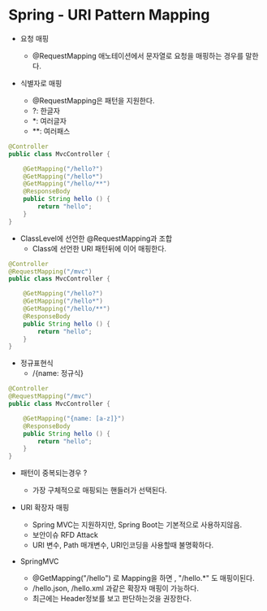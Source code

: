 # Spring - URI Pattern Mapping
- 요청 매핑
    - @RequestMapping 애노테이션에서 문자열로 요청을 매핑하는 경우를 말한다.

- 식별자로 매핑
    - @RequestMapping은 패턴을 지원한다.
    - ?: 한글자
    - *: 여러글자
    - **: 여러패스

```java
@Controller
public class MvcController {

    @GetMapping("/hello?")
    @GetMapping("/hello*")
    @GetMapping("/hello/**")
    @ResponseBody
    public String hello () {
        return "hello";
    }
}
```

- ClassLevel에 선언한 @RequestMapping과 조합
    - Class에 선언한 URI 패턴뒤에 이어 매핑한다.

```java
@Controller
@RequestMapping("/mvc")
public class MvcController {

    @GetMapping("/hello?")
    @GetMapping("/hello*")
    @GetMapping("/hello/**")
    @ResponseBody
    public String hello () {
        return "hello";
    }
}
```

- 정규표현식
    - /{name: 정규식}

```java
@Controller
@RequestMapping("/mvc")
public class MvcController {

    @GetMapping("{name: [a-z]}")
    @ResponseBody
    public String hello () {
        return "hello";
    }
}
```

- 패턴이 중복되는경우 ?
    - 가장 구체적으로 매핑되는 핸들러가 선택된다.

- URI 확장자 매핑
    - Spring MVC는 지원하지만, Spring Boot는 기본적으로 사용하지않음.
    - 보안이슈 RFD Attack
    - URI 변수, Path 매개변수, URI인코딩을 사용할때 불명확하다.

- SpringMVC
    - @GetMapping("/hello") 로 Mapping을 하면 , "/hello.*" 도 매핑이된다.
    - /hello.json, /hello.xml 과같은 확장자 매핑이 가능하다.
    - 최근에는 Header정보를 보고 판단하는것을 권장한다.
